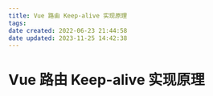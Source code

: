 ```yaml
---
title: Vue 路由 Keep-alive 实现原理
tags: 
date created: 2022-06-23 21:44:58
date updated: 2023-11-25 14:42:38
---
```


# Vue 路由 Keep-alive 实现原理
